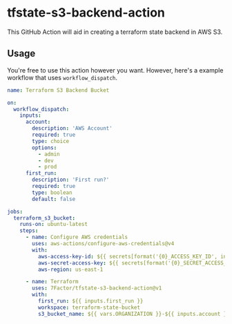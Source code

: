 # tfstate-s3-backend-action
This GitHub Action will aid in creating a terraform state backend in AWS S3.

## Usage
You're free to use this action however you want. However, here's a example workflow that uses `workflow_dispatch`.

```yaml
name: Terraform S3 Backend Bucket

on:
  workflow_dispatch:
    inputs:
      account:
        description: 'AWS Account'
        required: true
        type: choice
        options:
          - admin
          - dev
          - prod
      first_run:
        description: 'First run?'
        required: true
        type: boolean
        default: false

jobs:
  terraform_s3_bucket:
    runs-on: ubuntu-latest
    steps:
      - name: Configure AWS credentials
        uses: aws-actions/configure-aws-credentials@v4
        with:
          aws-access-key-id: ${{ secrets[format('{0}_ACCESS_KEY_ID', inputs.account)] }}
          aws-secret-access-key: ${{ secrets[format('{0}_SECRET_ACCESS_KEY', inputs.account)] }}
          aws-region: us-east-1

      - name: Terraform
        uses: 7Factor/tfstate-s3-backend-action@v1
        with:
          first_run: ${{ inputs.first_run }}
          workspace: terraform-state-bucket
          s3_bucket_name: ${{ vars.ORGANIZATION }}-${{ inputs.account }}-terraform-state
```
